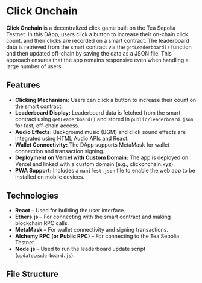 # Click Onchain

**Click Onchain** is a decentralized click game built on the Tea Sepolia Testnet. In this DApp, users click a button to increase their on-chain click count, and their clicks are recorded on a smart contract. The leaderboard data is retrieved from the smart contract via the `getLeaderboard()` function and then updated off-chain by saving the data as a JSON file. This approach ensures that the app remains responsive even when handling a large number of users.

## Features

- **Clicking Mechanism:** Users can click a button to increase their count on the smart contract.
- **Leaderboard Display:** Leaderboard data is fetched from the smart contract using `getLeaderboard()` and stored in `public/leaderboard.json` for fast, off-chain access.
- **Audio Effects:** Background music (BGM) and click sound effects are integrated using HTML Audio APIs and React.
- **Wallet Connectivity:** The DApp supports MetaMask for wallet connection and transaction signing.
- **Deployment on Vercel with Custom Domain:** The app is deployed on Vercel and linked with a custom domain (e.g., clickonchain.xyz).
- **PWA Support:** Includes a `manifest.json` file to enable the web app to be installed on mobile devices.

## Technologies

- **React** – Used for building the user interface.
- **Ethers.js** – For connecting with the smart contract and making blockchain RPC calls.
- **MetaMask** – For wallet connectivity and signing transactions.
- **Alchemy RPC (or Public RPC)** – For connecting to the Tea Sepolia Testnet.
- **Node.js** – Used to run the leaderboard update script (`updateLeaderboard.js`).

## File Structure
